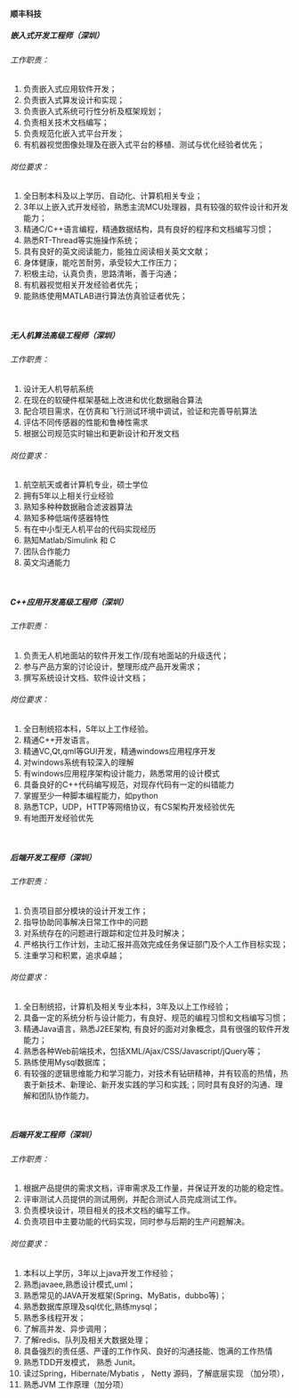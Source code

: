 
#### 顺丰科技

##### 嵌入式开发工程师（深圳）

###### 工作职责：
1. 负责嵌入式应用软件开发；
2. 负责嵌入式算发设计和实现；
3. 负责嵌入式系统可行性分析及框架规划；
4. 负责相关技术文档编写；
5. 负责规范化嵌入式平台开发；
6. 有机器视觉图像处理及在嵌入式平台的移植、测试与优化经验者优先；

###### 岗位要求：
1. 全日制本科及以上学历、自动化、计算机相关专业；
2. 3年以上嵌入式开发经验，熟悉主流MCU处理器，具有较强的软件设计和开发能力；
3. 精通C/C++语言编程，精通数据结构，具有良好的程序和文档编写习惯；
4. 熟悉RT-Thread等实施操作系统； 
5. 具有良好的英文阅读能力，能独立阅读相关英文文献；
6. 身体健康，能吃苦耐劳，承受较大工作压力；
7. 积极主动，认真负责，思路清晰，善于沟通；
8. 有机器视觉相关开发经验者优先；
9. 能熟练使用MATLAB进行算法仿真验证者优先；

<br/>

##### 无人机算法高级工程师（深圳）

###### 工作职责：
1. 设计无人机导航系统
2. 在现在的软硬件框架基础上改进和优化数据融合算法
3. 配合项目需求，在仿真和飞行测试环境中调试，验证和完善导航算法
4. 评估不同传感器的性能和鲁棒性需求
5. 根据公司规范实时输出和更新设计和开发文档

###### 岗位要求：
1. 航空航天或者计算机专业，硕士学位
2. 拥有5年以上相关行业经验
3. 熟知多种种数据融合滤波器算法
4. 熟知多种低端传感器特性
5. 有在中小型无人机平台的代码实现经历
6. 熟知Matlab/Simulink 和 C
7. 团队合作能力
8. 英文沟通能力

<br/>

##### C++应用开发高级工程师（深圳）


###### 工作职责：
1. 负责无人机地面站的软件开发工作/现有地面站的升级迭代；
2. 参与产品方案的讨论设计，整理形成产品开发需求；
3. 撰写系统设计文档、软件设计文档；

###### 岗位要求：
1. 全日制统招本科，5年以上工作经验。
2. 精通C++开发语言。
3. 精通VC,Qt,qml等GUI开发，精通windows应用程序开发
4. 对windows系统有较深入的理解
5. 有windows应用程序架构设计能力，熟悉常用的设计模式
6. 具备良好的C++代码编写规范，对现存代码有一定的纠错能力
7. 掌握至少一种脚本编程能力，如python
8. 熟悉TCP，UDP，HTTP等网络协议，有CS架构开发经验优先
9. 有地图开发经验优先

<br/>

##### 后端开发工程师（深圳）

###### 工作职责：
1. 负责项目部分模块的设计开发工作；
2. 指导协助同事解决日常工作中的问题
3. 对系统存在的问题进行跟踪和定位并及时解决；
4. 严格执行工作计划，主动汇报并高效完成任务保证部门及个人工作目标实现；
5. 注重学习和积累，追求卓越；

###### 岗位要求：
1. 全日制统招，计算机及相关专业本科，3年及以上工作经验；
2. 具备一定的系统分析与设计能力，有良好、规范的编程习惯和文档编写习惯；
3. 精通Java语言，熟悉J2EE架构, 有良好的面对对象概念，具有很强的软件开发能力；
4. 熟悉各种Web前端技术，包括XML/Ajax/CSS/Javascript/jQuery等；
5. 熟练使用Mysql数据库；
6. 有较强的逻辑思维能力和学习能力，对技术有钻研精神，并有较高的热情，热衷于新技术、新理论、新开发实践的学习和实践;；同时具有良好的沟通、理解和团队协作能力。

<br/>

##### 后端开发工程师（深圳）


###### 工作职责：
1. 根据产品提供的需求文档，评审需求及工作量，并保证开发的功能的稳定性。
2. 评审测试人员提供的测试用例，并配合测试人员完成测试工作。
3. 负责模块设计，项目相关的技术文档的编写工作。
4. 负责项目中主要功能的代码实现，同时参与后期的生产问题解决。
###### 岗位要求：
1. 本科以上学历，3年以上java开发工作经验；
2. 熟悉javaee,熟悉设计模式,uml；
3. 熟悉常见的JAVA开发框架(Spring、MyBatis，dubbo等)；
4. 熟悉数据库原理及sql优化,熟练mysql；
5. 熟悉多线程开发；
6. 了解高并发、异步调用；
7. 了解redis、队列及相关大数据处理；
8. 具备强烈的责任感、严谨的工作作风、良好的沟通技能、饱满的工作热情
9. 熟悉TDD开发模式， 熟悉 Junit。 
10. 读过Spring，Hibernate/Mybatis ， Netty 源码，了解底层实现 （加分项）， 
11. 熟悉JVM 工作原理（加分项）



